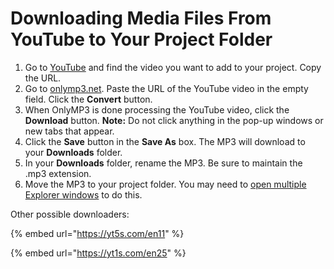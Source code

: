 # Downloading Media Files From YouTube to Your Project Folder

1. Go to [YouTube](https://www.youtube.com/) and find the video you want to add to your project. Copy the URL.
2. Go to [onlymp3.net](https://onlymp3.net/). Paste the URL of the YouTube video in the empty field. Click the **Convert** button.
3. When OnlyMP3 is done processing the YouTube video, click the **Download** button. **Note:** Do not click anything in the pop-up windows or new tabs that appear.
4. Click the **Save** button in the **Save As** box. The MP3 will download to your **Downloads** folder.
5. In your **Downloads** folder, rename the MP3. Be sure to maintain the .mp3 extension. 
6. Move the MP3 to your project folder. You may need to [open multiple Explorer windows](https://techresources.gitbook.io/file-and-folder-management-windows-edition/opening-multiple-explorer-windows) to do this.



Other possible downloaders:

{% embed url="https://yt5s.com/en11" %}

{% embed url="https://yt1s.com/en25" %}







